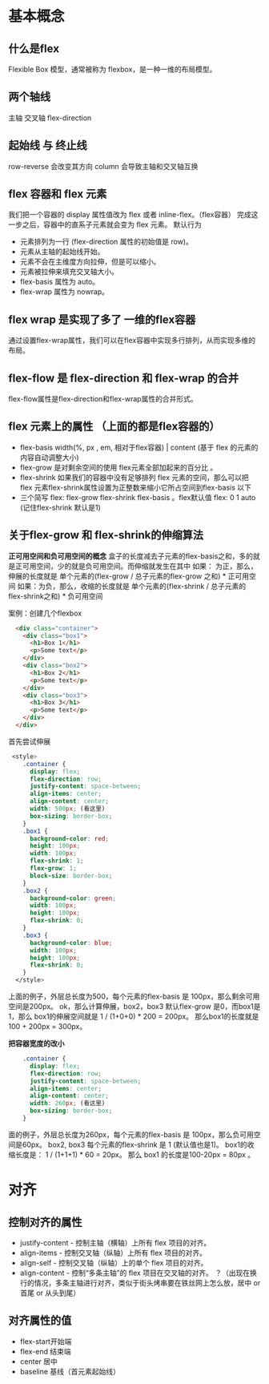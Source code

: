 # 基本概念
## 什么是flex
Flexible Box 模型，通常被称为 flexbox，是一种一维的布局模型。

## 两个轴线
主轴 交叉轴 flex-direction

## 起始线 与 终止线
row-reverse 会改变其方向
column 会导致主轴和交叉轴互换

## flex 容器和 flex 元素
我们把一个容器的 display 属性值改为 flex 或者 inline-flex。（flex容器）
完成这一步之后，容器中的直系子元素就会变为 flex 元素。
默认行为
- 元素排列为一行 (flex-direction 属性的初始值是 row)。
- 元素从主轴的起始线开始。
- 元素不会在主维度方向拉伸，但是可以缩小。
- 元素被拉伸来填充交叉轴大小。
- flex-basis 属性为 auto。
- flex-wrap 属性为 nowrap。

## flex wrap 是实现了多了 一维的flex容器
通过设置flex-wrap属性，我们可以在flex容器中实现多行排列，从而实现多维的布局。

## flex-flow 是 flex-direction 和 flex-wrap 的合并
flex-flow属性是flex-direction和flex-wrap属性的合并形式。

## flex 元素上的属性 （上面的都是flex容器的）
- flex-basis width(%, px , em, 相对于flex容器) | content (基于 flex 的元素的内容自动调整大小)
- flex-grow 是对剩余空间的使用 flex元素全部加起来的百分比 。
- flex-shrink 如果我们的容器中没有足够排列 flex 元素的空间，那么可以把 flex 元素flex-shrink属性设置为正整数来缩小它所占空间到flex-basis 以下
- 三个简写 flex: flex-grow flex-shrink  flex-basis  。flex默认值 flex: 0 1 auto (记住flex-shrink 默认是1)

## 关于flex-grow 和 flex-shrink的伸缩算法
**正可用空间和负可用空间的概念**
盒子的长度减去子元素的flex-basis之和，多的就是正可用空间，少的就是负可用空间。而伸缩就发生在其中
如果： 为正，那么，伸展的长度就是 单个元素的(flex-grow / 总子元素的flex-grow 之和) *  正可用空间
如果：为负，那么，收缩的长度就是 单个元素的(flex-shrink / 总子元素的flex-shrink之和) *  负可用空间

案例：创建几个flexbox
```html
  <div class="container">
    <div class="box1">
      <h1>Box 1</h1>
      <p>Some text</p>
    </div>
    <div class="box2">
      <h1>Box 2</h1>
      <p>Some text</p>
    </div>
    <div class="box3">
      <h1>Box 3</h1>
      <p>Some text</p>
    </div>
  </div>
```
首先尝试伸展
```css
 <style>
    .container {
      display: flex;
      flex-direction: row;
      justify-content: space-between;
      align-items: center;
      align-content: center;
      width: 500px; (看这里)
      box-sizing: border-box;
    }
    .box1 {
      background-color: red;
      height: 100px;
      width: 100px;
      flex-shrink: 1;
      flex-grow: 1;
      block-size: border-box;
    }
    .box2 {
      background-color: green;
      width: 100px;
      height: 100px;
      flex-shrink: 0;
    }
    .box3 {
      background-color: blue;
      width: 100px;
      height: 100px;
      flex-shrink: 0;
    }
  </style>
```
上面的例子，外层总长度为500，每个元素的flex-basis 是 100px，那么剩余可用空间是200px。 ok，那么计算伸展，box2，box3 默认flex-grow 是0，而box1是 1，那么
box1的伸展空间就是 1 / (1+0+0) * 200 = 200px。
那么box1的长度就是100 + 200px = 300px。

**把容器宽度的改小**
```css
    .container {
      display: flex;
      flex-direction: row;
      justify-content: space-between;
      align-items: center;
      align-content: center;
      width: 260px; (看这里)
      box-sizing: border-box;
    }
```
面的例子，外层总长度为260px，每个元素的flex-basis 是 100px，那么负可用空间是60px。
box2, box3 每个元素的flex-shrink 是 1 (默认值也是1)。
box1的收缩长度是： 1 / (1+1+1) * 60 = 20px。
那么 box1 的长度是100-20px = 80px 。

# 对齐

## 控制对齐的属性
- justify-content - 控制主轴（横轴）上所有 flex 项目的对齐。
- align-items - 控制交叉轴（纵轴）上所有 flex 项目的对齐。
- align-self - 控制交叉轴（纵轴）上的单个 flex 项目的对齐。
- align-content - 控制“多条主轴”的 flex 项目在交叉轴的对齐。 ？（出现在换行的情况，多条主轴进行对齐，类似于街头烤串要在铁丝网上怎么放，居中 or 首尾 or 从头到尾）

## 对齐属性的值
- flex-start开始端
- flex-end 结束端
- center 居中
- baseline 基线（首元素起始线）




